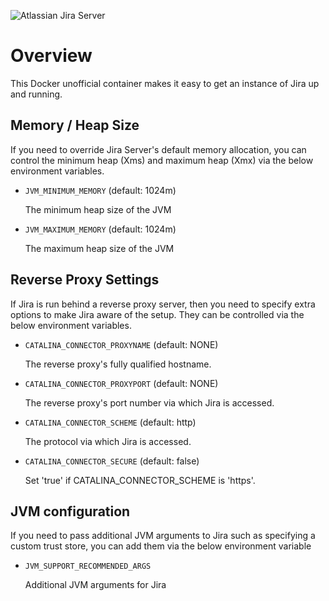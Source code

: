 ![Atlassian Jira Server](https://www.atlassian.com/dam/wac/legacy/jira_logo_landing.png)
  
# Overview
 
This Docker unofficial container makes it easy to get an instance of Jira up and running.
 
## Memory / Heap Size

If you need to override Jira Server's default memory allocation, you can control the minimum heap (Xms) and maximum heap (Xmx) via the below environment variables.

* `JVM_MINIMUM_MEMORY` (default: 1024m)

   The minimum heap size of the JVM

* `JVM_MAXIMUM_MEMORY` (default: 1024m)

   The maximum heap size of the JVM

## Reverse Proxy Settings

If Jira is run behind a reverse proxy server, then you need to specify extra options to make Jira aware of the setup. They can be controlled via the below environment variables.

* `CATALINA_CONNECTOR_PROXYNAME` (default: NONE)

   The reverse proxy's fully qualified hostname.

* `CATALINA_CONNECTOR_PROXYPORT` (default: NONE)

   The reverse proxy's port number via which Jira is accessed.

* `CATALINA_CONNECTOR_SCHEME` (default: http)

   The protocol via which Jira is accessed.

* `CATALINA_CONNECTOR_SECURE` (default: false)

   Set 'true' if CATALINA_CONNECTOR_SCHEME is 'https'.

## JVM configuration

If you need to pass additional JVM arguments to Jira such as specifying a custom trust store, you can add them via the below environment variable

* `JVM_SUPPORT_RECOMMENDED_ARGS`

   Additional JVM arguments for Jira
   
 